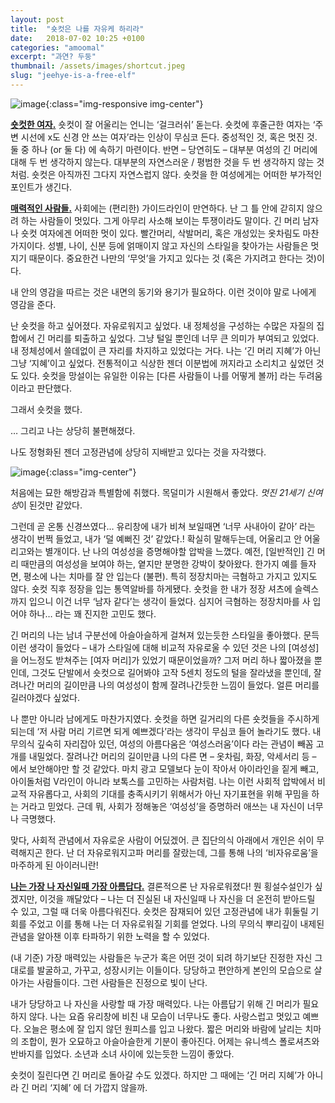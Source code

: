 ```yaml
---
layout: post
title:  "숏컷은 나를 자유케 하리라"
date:   2018-07-02 10:25 +0100
categories: "amoomal"
excerpt: "과연? 두둥"
thumbnail: /assets/images/shortcut.jpeg
slug: "jeehye-is-a-free-elf"
---
```

![image]({{site.baseurl}}/assets/images/shortcut.jpeg){:class="img-responsive img-center"}

**<u>숏컷한 여자.</u>** 숏컷이 잘 어울리는 언니는 ‘걸크러쉬’ 돋는다. 숏컷에 후줄근한 여자는 ‘주변 시선에 x도 신경 안 쓰는 여자’라는 인상이 무심코 든다. 중성적인 것, 혹은 멋진 것. 둘 중 하나 (or 둘 다) 에 속하기 마련이다. 반면 – 당연히도 – 대부분 여성의 긴 머리에 대해 두 번 생각하지 않는다. 대부분의 자연스러운 / 평범한 것을 두 번 생각하지 않는 것처럼. 숏컷은 아직까진 그다지 자연스럽지 않다. 숏컷을 한 여성에게는 어떠한 부가적인 포인트가 생긴다.

**<u>매력적인 사람들.</u>** 사회에는 (편리한) 가이드라인이 만연하다. 난 그 틀 안에 갇히지 않으려 하는 사람들이 멋있다. 그게 아무리 사소해 보이는 투쟁이라도 말이다. 긴 머리 남자나 숏컷 여자에겐 어떠한 멋이 있다. 빨간머리, 삭발머리, 혹은 개성있는 옷차림도 마찬가지이다. 성별, 나이, 신분 등에 얽매이지 않고 자신의 스타일을 찾아가는 사람들은 멋지기 때문이다. 중요한건 나만의 ‘무엇’을 가지고 있다는 것 (혹은 가지려고 한다는 것)이다.

내 안의 영감을 따르는 것은 내면의 동기와 용기가 필요하다. 이런 것이야 말로 나에게 영감을 준다.

난 숏컷을 하고 싶어졌다. 자유로워지고 싶었다. 내 정체성을 구성하는 수많은 자질의 집합에서 긴 머리를 퇴출하고 싶었다. 그냥 털일 뿐인데 너무 큰 의미가 부여되고 있었다. 내 정체성에서 쓸데없이 큰 자리를 차지하고 있었다는 거다. 나는 ‘긴 머리 지혜’가 아닌 그냥 ‘지혜’이고 싶었다. 전통적이고 식상한 젠더 이분법에 꺼지라고 소리치고 싶었던 것도 있다. 숏컷을 망설이는 유일한 이유는 [다른 사람들이 나를 어떻게 볼까] 라는 두려움이라고 판단했다.

그래서 숏컷을 했다.

… 그리고 나는 상당히 불편해졌다.

나도 정형화된 젠더 고정관념에 상당히 지배받고 있다는 것을 자각했다.

![image]({{site.baseurl}}/assets/images/shortcut2.jpeg){:class="img-center"}

처음에는 묘한 해방감과 특별함에 취했다. 목덜미가 시원해서 좋았다. *멋진 21세기 신여성*이 된것만 같았다.

그런데 곧 온통 신경쓰였다… 유리창에 내가 비쳐 보일때면 ‘너무 사내아이 같아’ 라는 생각이 번쩍 들었고, 내가 ‘덜 예뻐진 것’ 같았다.! 확실히 말해두는데, 어울리고 안 어울리고와는 별개이다. 난 나의 여성성을 증명해야할 압박을 느꼈다. 예전, [일반적인] 긴 머리 때만큼의 여성성을 보여야 하는, 옅지만 분명한 강박이 찾아왔다. 한가지 예를 들자면, 평소에 나는 치마를 잘 안 입는다 (불편). 특히 정장치마는 극혐하고 가지고 있지도 않다. 숏컷 직후 정장을 입는 통역알바를 하게됐다. 숏컷을 한 내가 정장 셔츠에 슬렉스까지 입으니 이건 너무 ‘남자 같다’는 생각이 들었다. 심지어 극혐하는 정장치마를 사 입어야 하나… 라는 꽤 진지한 고민도 했다.

긴 머리의 나는 남녀 구분선에 아슬아슬하게 걸쳐져 있는듯한 스타일을 좋아했다. 문득 이런 생각이 들었다 – 내가 스타일에 대해 비교적 자유로울 수 있던 것은 나의 [여성성]을 어느정도 받쳐주는 [여자 머리]가 있었기 때문이었을까? 그저 머리 하나 짧아졌을 뿐인데, 그것도 단발에서 숏컷으로 길어봐야 고작 5센치 정도의 털을 잘라냈을 뿐인데, 잘려나간 머리의 길이만큼 나의 여성성이 함께 잘려나간듯한 느낌이 들었다. 얼른 머리를 길러야겠다 싶었다.

나 뿐만 아니라 남에게도 마찬가지였다. 숏컷을 하면 길거리의 다른 숏컷들을 주시하게 되는데 ‘저 사람 머리 기르면 되게 예쁘겠다’라는 생각이 무심코 들어 놀라기도 했다. 내 무의식 깊숙히 자리잡아 있던, 여성의 아름다움은 ‘여성스러움’이다 라는 관념이 빼꼼 고개를 내밀었다. 잘려나간 머리의 길이만큼 나의 다른 면 – 옷차림, 화장, 악세서리 등 – 에서 보안해야만 할 것 같았다. 마치 광고 모델보다 눈이 작아서 아이라인을 짙게 빼고, 아이돌처럼 V라인이 아니라 보톡스를 고민하는 사람처럼. 나는 이런 사회적 압박에서 비교적 자유롭다고, 사회의 기대를 충족시키기 위해서가 아닌 자기표현을 위해 꾸밈을 하는 거라고 믿었다. 근데 뭐, 사회가 정해놓은 ‘여성성’을 증명하러 애쓰는 내 자신이 너무나 극명했다.

맞다, 사회적 관념에서 자유로운 사람이 어딨겠어. 큰 집단의식 아래에서 개인은 쉬이 무력해지곤 한다. 난 더 자유로워지고파 머리를 잘랐는데, 그를 통해 나의 ‘비자유로움’을 마주하게 된 아이러니란!

**<u>나는 가장 나 자신일때 가장 아름답다.</u>** 결론적으론 난 자유로워졌다! 뭔 횡설수설인가 싶겠지만, 이것을 깨달았다 – 나는 더 진실된 내 자신일때 나 자신을 더 온전히 받아드릴 수 있고, 그럴 때 더욱 아름다워진다. 숏컷은 잠재되어 있던 고정관념에 내가 휘둘릴 기회를 주었고 이를 통해 나는 더 자유로워질 기회를 얻었다. 나의 무의식 뿌리깊이 내제된 관념을 알아챈 이후 타파하기 위한 노력을 할 수 있었다.

(내 기준) 가장 매력있는 사람들은 누군가 혹은 어떤 것이 되려 하기보단 진정한 자신 그대로를 발굴하고, 가꾸고, 성장시키는 이들이다. 당당하고 편안하게 본인의 모습으로 살아가는 사람들이다. 그런 사람들은 진정으로 빛이 난다.

내가 당당하고 나 자신을 사랑할 때 가장 매력있다. 나는 아름답기 위해 긴 머리가 필요하지 않다. 나는 요즘 유리창에 비친 내 모습이 너무나도 좋다. 사랑스럽고 멋있고 예쁘다. 오늘은 평소에 잘 입지 않던 원피스를 입고 나왔다. 짧은 머리와 바람에 날리는 치마의 조합이, 뭔가 오묘하고 아슬아슬한게 기분이 좋아진다. 어제는 유니섹스 폴로셔츠와 반바지를 입었다. 소년과 소녀 사이에 있는듯한 느낌이 좋았다.

숏컷이 질린다면 긴 머리로 돌아갈 수도 있겠다. 하지만 그 때에는 ‘긴 머리 지혜’가 아니라 긴 머리 ‘지혜’ 에 더 가깝지 않을까.

